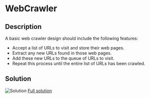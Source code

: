 # WebCrawler

## Description
A basic web crawler design should include the following features:

- Accept a list of URLs to visit and store their web pages.
- Extract any new URLs found in those web pages.
- Add these new URLs to the queue of URLs to visit.
- Repeat this process until the entire list of URLs has been crawled.

## Solution

![Solution](https://cdn-images-1.medium.com/max/900/1*F9QnGqmAMcXEr1lQeSiqVA.png)
[Full solution](https://www.enjoyalgorithms.com/blog/web-crawler/)